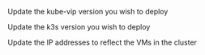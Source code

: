 Update the kube-vip version you wish to deploy

Update the k3s version you wish to deploy

Update the IP addresses to reflect the VMs in the cluster

